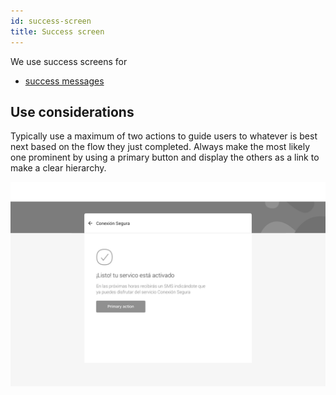 ```yaml
---
id: success-screen
title: Success screen
---
```


We use success screens for

* [success messages](../feedback-scenarios/success-scenario.mdx)

## Use considerations

Typically use a maximum of two actions to guide users to whatever is best next based on the flow they just completed. Always make the most likely one prominent by using a primary button and display the others as a link to make a clear hierarchy.

![](../../../img/sofa_success.png)

